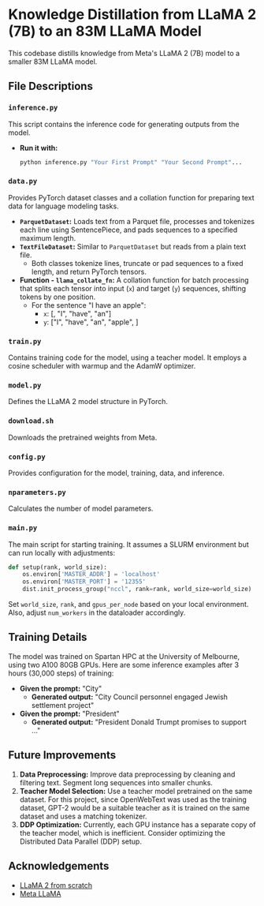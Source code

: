 # Knowledge Distillation from LLaMA 2 (7B) to an 83M LLaMA Model

This codebase distills knowledge from Meta's LLaMA 2 (7B) model to a smaller 83M LLaMA model.

## File Descriptions

### `inference.py`
This script contains the inference code for generating outputs from the model.

- **Run it with:**
  ```bash
  python inference.py "Your First Prompt" "Your Second Prompt"...
  ```

### `data.py`
Provides PyTorch dataset classes and a collation function for preparing text data for language modeling tasks.

- **`ParquetDataset`:** Loads text from a Parquet file, processes and tokenizes each line using SentencePiece, and pads sequences to a specified maximum length.
- **`TextFileDataset`:** Similar to `ParquetDataset` but reads from a plain text file.
  - Both classes tokenize lines, truncate or pad sequences to a fixed length, and return PyTorch tensors.
- **Function - `llama_collate_fn`:** A collation function for batch processing that splits each tensor into input (`x`) and target (`y`) sequences, shifting tokens by one position.
  - For the sentence "I have an apple":
    - `x`: [<BOS>, "I", "have", "an"]
    - `y`: ["I", "have", "an", "apple", <EOS>]

### `train.py`
Contains training code for the model, using a teacher model. It employs a cosine scheduler with warmup and the AdamW optimizer.

### `model.py`
Defines the LLaMA 2 model structure in PyTorch.

### `download.sh`
Downloads the pretrained weights from Meta.

### `config.py`
Provides configuration for the model, training, data, and inference.

### `nparameters.py`
Calculates the number of model parameters.

### `main.py`
The main script for starting training. It assumes a SLURM environment but can run locally with adjustments:

```python
def setup(rank, world_size):
    os.environ['MASTER_ADDR'] = 'localhost'
    os.environ['MASTER_PORT'] = '12355'
    dist.init_process_group("nccl", rank=rank, world_size=world_size)
```

Set `world_size`, `rank`, and `gpus_per_node` based on your local environment. Also, adjust `num_workers` in the dataloader accordingly.

## Training Details
The model was trained on Spartan HPC at the University of Melbourne, using two A100 80GB GPUs. Here are some inference examples after 3 hours (30,000 steps) of training:

- **Given the prompt:** "City"
  - **Generated output:** "City Council personnel engaged Jewish settlement project"
- **Given the prompt:** "President"
  - **Generated output:** "President Donald Trumpt promises to support ..."

## Future Improvements

1. **Data Preprocessing:** Improve data preprocessing by cleaning and filtering text. Segment long sequences into smaller chunks.
2. **Teacher Model Selection:** Use a teacher model pretrained on the same dataset. For this project, since OpenWebText was used as the training dataset, GPT-2 would be a suitable teacher as it is trained on the same dataset and uses a matching tokenizer.
3. **DDP Optimization:** Currently, each GPU instance has a separate copy of the teacher model, which is inefficient. Consider optimizing the Distributed Data Parallel (DDP) setup.

## Acknowledgements

- [LLaMA 2 from scratch](https://github.com/abdallah197/llama2-from-scratch)
- [Meta LLaMA](https://github.com/meta-llama/llama/tree/main)
